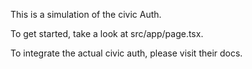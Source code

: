 This is a simulation of the civic Auth.

To get started, take a look at src/app/page.tsx.

To integrate the actual civic auth, please visit their docs.
